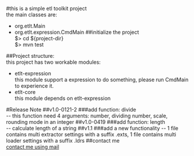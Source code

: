 #this is a simple etl toolkit project  
the main classes are:  
* org.etlt.Main  
* org.etlt.expression.CmdMain 
##initialize the project  
$> cd ${project-dir}  
$> mvn test  

##Project structure:  
this project has two workable modules:    
* etlt-expression  
    this module support a expression to do something, please run CmdMain to experience it.  
* etlt-core  
    this module depends on etlt-expression

#Release Note
##v1.0-0121-2
###add function: 
divide  
-- this function need 4 arguments: number, dividing number, scale, rounding mode in an integer
##v1.0-0419
###add function: 
length  
-- calculate length of a string
##v1.1
###add a new functionality
-- 1 file contains multi extractor settings with a suffix .exts, 1 file contains multi loader settings with a suffix .ldrs
##contact me  
[contact me using mail](mailto:juxiaomi@hotmail.com)